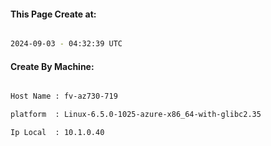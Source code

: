 
   
#### This Page Create at:

```bash

2024-09-03 - 04:32:39 UTC

```

#### Create By Machine:

```bash

Host Name : fv-az730-719

platform  : Linux-6.5.0-1025-azure-x86_64-with-glibc2.35

Ip Local  : 10.1.0.40

```

